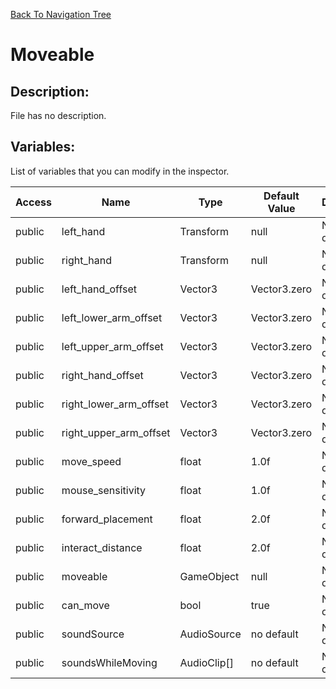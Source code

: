 [Back To Navigation Tree](https://wesleywh.github.io/githubpages/docs/navigation.html)
# Moveable

## Description:
File has no description.

## Variables:
List of variables that you can modify in the inspector.

|Access|Name|Type|Default Value|Description|
|---|---|---|---|---|
|public|left_hand|Transform|null|No description.|
|public|right_hand|Transform|null|No description.|
|public|left_hand_offset|Vector3|Vector3.zero|No description.|
|public|left_lower_arm_offset|Vector3|Vector3.zero|No description.|
|public|left_upper_arm_offset|Vector3|Vector3.zero|No description.|
|public|right_hand_offset|Vector3|Vector3.zero|No description.|
|public|right_lower_arm_offset|Vector3|Vector3.zero|No description.|
|public|right_upper_arm_offset|Vector3|Vector3.zero|No description.|
|public|move_speed|float|1.0f|No description.|
|public|mouse_sensitivity|float|1.0f|No description.|
|public|forward_placement|float|2.0f|No description.|
|public|interact_distance|float|2.0f|No description.|
|public|moveable|GameObject|null|No description.|
|public|can_move|bool|true|No description.|
|public|soundSource|AudioSource|no default|No description.|
|public|soundsWhileMoving|AudioClip[]|no default|No description.|
